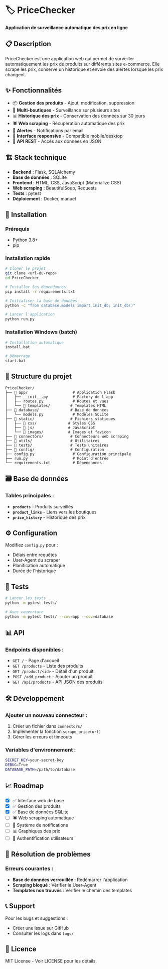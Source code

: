 ﻿# 🏷️ PriceChecker

**Application de surveillance automatique des prix en ligne**

## 📋 Description

PriceChecker est une application web qui permet de surveiller automatiquement les prix de produits sur différents sites e-commerce. Elle scrape les prix, conserve un historique et envoie des alertes lorsque les prix changent.

## ✨ Fonctionnalités

- 📦 **Gestion des produits** - Ajout, modification, suppression
- 🔗 **Multi-boutiques** - Surveillance sur plusieurs sites
- 📊 **Historique des prix** - Conservation des données sur 30 jours
- 🕷️ **Web scraping** - Récupération automatique des prix
- 📧 **Alertes** - Notifications par email
- 📱 **Interface responsive** - Compatible mobile/desktop
- 🔄 **API REST** - Accès aux données en JSON

## 🏗️ Stack technique
- **Backend** : Flask, SQLAlchemy
- **Base de données** : SQLite
- **Frontend** : HTML, CSS, JavaScript (Materialize CSS)
- **Web scraping** : BeautifulSoup, Requests
- **Tests** : pytest
- **Déploiement** : Docker, manuel

## 🚀 Installation

### Prérequis
- Python 3.8+
- pip

### Installation rapide
```bash
# Cloner le projet
git clone <url-du-repo>
cd PriceChecker

# Installer les dépendances
pip install -r requirements.txt

# Initialiser la base de données
python -c "from database.models import init_db; init_db()"

# Lancer l'application
python run.py
```

### Installation Windows (batch)
```bash
# Installation automatique
install.bat

# Démarrage
start.bat
```

## 📁 Structure du projet

```
PriceChecker/
├── 📁 app/                    # Application Flask
│   ├── __init__.py           # Factory de l'app
│   ├── routes.py             # Routes et vues
│   └── 📁 templates/         # Templates HTML
├── 📁 database/              # Base de données
│   └── models.py             # Modèles SQLite
├── 📁 static/                # Fichiers statiques
│   ├── 📁 css/              # Styles CSS
│   ├── 📁 js/               # JavaScript
│   └── 📁 images/           # Images et favicon
├── 📁 connectors/            # Connecteurs web scraping
├── 📁 utils/                 # Utilitaires
├── 📁 tests/                 # Tests unitaires
├── 📁 config/                # Configuration
├── config.py                 # Configuration principale
├── run.py                    # Point d'entrée
└── requirements.txt          # Dépendances
```

## 🗃️ Base de données

### Tables principales :
- **`products`** - Produits surveillés
- **`product_links`** - Liens vers les boutiques
- **`price_history`** - Historique des prix

## ⚙️ Configuration

Modifiez `config.py` pour :
- Délais entre requêtes
- User-Agent du scraper
- Planification automatique
- Durée de l'historique

## 🧪 Tests

```bash
# Lancer les tests
python -m pytest tests/

# Avec couverture
python -m pytest tests/ --cov=app --cov=database
```

## 📊 API

### Endpoints disponibles :
- `GET /` - Page d'accueil
- `GET /products` - Liste des produits
- `GET /product/<id>` - Détail d'un produit
- `POST /add_product` - Ajouter un produit
- `GET /api/products` - API JSON des produits

## 🛠️ Développement

### Ajouter un nouveau connecteur :
1. Créer un fichier dans `connectors/`
2. Implémenter la fonction `scrape_price(url)`
3. Gérer les erreurs et timeouts

### Variables d'environnement :
```bash
SECRET_KEY=your-secret-key
DEBUG=True
DATABASE_PATH=/path/to/database
```

## 📈 Roadmap

- [x] ✅ Interface web de base
- [x] ✅ Gestion des produits
- [x] ✅ Base de données SQLite
- [ ] 🕷️ Web scraping automatique
- [ ] 📧 Système de notifications
- [ ] 📊 Graphiques des prix
- [ ] 🔐 Authentification utilisateurs

## 🐛 Résolution de problèmes

### Erreurs courantes :
- **Base de données verrouillée** : Redémarrer l'application
- **Scraping bloqué** : Vérifier le User-Agent
- **Templates non trouvés** : Vérifier le chemin des templates

## 📞 Support

Pour les bugs et suggestions :
- Créer une issue sur GitHub
- Consulter les logs dans `logs/`

## 📄 Licence

MIT License - Voir LICENSE pour les détails.
